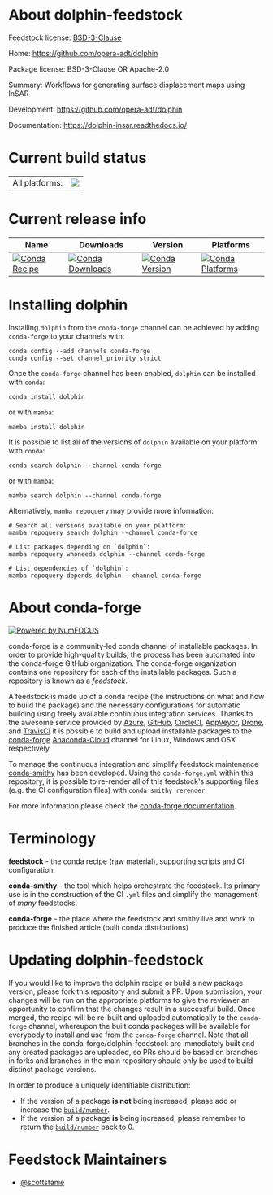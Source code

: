 About dolphin-feedstock
=======================

Feedstock license: [BSD-3-Clause](https://github.com/conda-forge/dolphin-feedstock/blob/main/LICENSE.txt)

Home: https://github.com/opera-adt/dolphin

Package license: BSD-3-Clause OR Apache-2.0

Summary: Workflows for generating surface displacement maps using InSAR

Development: https://github.com/opera-adt/dolphin

Documentation: https://dolphin-insar.readthedocs.io/

Current build status
====================


<table><tr><td>All platforms:</td>
    <td>
      <a href="https://dev.azure.com/conda-forge/feedstock-builds/_build/latest?definitionId=19288&branchName=main">
        <img src="https://dev.azure.com/conda-forge/feedstock-builds/_apis/build/status/dolphin-feedstock?branchName=main">
      </a>
    </td>
  </tr>
</table>

Current release info
====================

| Name | Downloads | Version | Platforms |
| --- | --- | --- | --- |
| [![Conda Recipe](https://img.shields.io/badge/recipe-dolphin-green.svg)](https://anaconda.org/conda-forge/dolphin) | [![Conda Downloads](https://img.shields.io/conda/dn/conda-forge/dolphin.svg)](https://anaconda.org/conda-forge/dolphin) | [![Conda Version](https://img.shields.io/conda/vn/conda-forge/dolphin.svg)](https://anaconda.org/conda-forge/dolphin) | [![Conda Platforms](https://img.shields.io/conda/pn/conda-forge/dolphin.svg)](https://anaconda.org/conda-forge/dolphin) |

Installing dolphin
==================

Installing `dolphin` from the `conda-forge` channel can be achieved by adding `conda-forge` to your channels with:

```
conda config --add channels conda-forge
conda config --set channel_priority strict
```

Once the `conda-forge` channel has been enabled, `dolphin` can be installed with `conda`:

```
conda install dolphin
```

or with `mamba`:

```
mamba install dolphin
```

It is possible to list all of the versions of `dolphin` available on your platform with `conda`:

```
conda search dolphin --channel conda-forge
```

or with `mamba`:

```
mamba search dolphin --channel conda-forge
```

Alternatively, `mamba repoquery` may provide more information:

```
# Search all versions available on your platform:
mamba repoquery search dolphin --channel conda-forge

# List packages depending on `dolphin`:
mamba repoquery whoneeds dolphin --channel conda-forge

# List dependencies of `dolphin`:
mamba repoquery depends dolphin --channel conda-forge
```


About conda-forge
=================

[![Powered by
NumFOCUS](https://img.shields.io/badge/powered%20by-NumFOCUS-orange.svg?style=flat&colorA=E1523D&colorB=007D8A)](https://numfocus.org)

conda-forge is a community-led conda channel of installable packages.
In order to provide high-quality builds, the process has been automated into the
conda-forge GitHub organization. The conda-forge organization contains one repository
for each of the installable packages. Such a repository is known as a *feedstock*.

A feedstock is made up of a conda recipe (the instructions on what and how to build
the package) and the necessary configurations for automatic building using freely
available continuous integration services. Thanks to the awesome service provided by
[Azure](https://azure.microsoft.com/en-us/services/devops/), [GitHub](https://github.com/),
[CircleCI](https://circleci.com/), [AppVeyor](https://www.appveyor.com/),
[Drone](https://cloud.drone.io/welcome), and [TravisCI](https://travis-ci.com/)
it is possible to build and upload installable packages to the
[conda-forge](https://anaconda.org/conda-forge) [Anaconda-Cloud](https://anaconda.org/)
channel for Linux, Windows and OSX respectively.

To manage the continuous integration and simplify feedstock maintenance
[conda-smithy](https://github.com/conda-forge/conda-smithy) has been developed.
Using the ``conda-forge.yml`` within this repository, it is possible to re-render all of
this feedstock's supporting files (e.g. the CI configuration files) with ``conda smithy rerender``.

For more information please check the [conda-forge documentation](https://conda-forge.org/docs/).

Terminology
===========

**feedstock** - the conda recipe (raw material), supporting scripts and CI configuration.

**conda-smithy** - the tool which helps orchestrate the feedstock.
                   Its primary use is in the construction of the CI ``.yml`` files
                   and simplify the management of *many* feedstocks.

**conda-forge** - the place where the feedstock and smithy live and work to
                  produce the finished article (built conda distributions)


Updating dolphin-feedstock
==========================

If you would like to improve the dolphin recipe or build a new
package version, please fork this repository and submit a PR. Upon submission,
your changes will be run on the appropriate platforms to give the reviewer an
opportunity to confirm that the changes result in a successful build. Once
merged, the recipe will be re-built and uploaded automatically to the
`conda-forge` channel, whereupon the built conda packages will be available for
everybody to install and use from the `conda-forge` channel.
Note that all branches in the conda-forge/dolphin-feedstock are
immediately built and any created packages are uploaded, so PRs should be based
on branches in forks and branches in the main repository should only be used to
build distinct package versions.

In order to produce a uniquely identifiable distribution:
 * If the version of a package **is not** being increased, please add or increase
   the [``build/number``](https://docs.conda.io/projects/conda-build/en/latest/resources/define-metadata.html#build-number-and-string).
 * If the version of a package **is** being increased, please remember to return
   the [``build/number``](https://docs.conda.io/projects/conda-build/en/latest/resources/define-metadata.html#build-number-and-string)
   back to 0.

Feedstock Maintainers
=====================

* [@scottstanie](https://github.com/scottstanie/)

